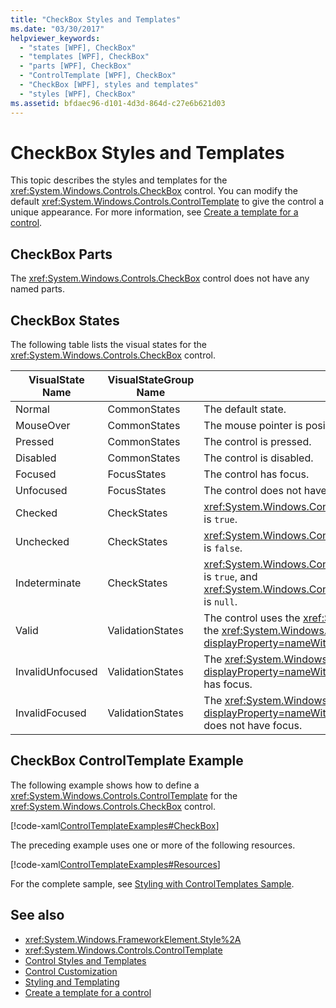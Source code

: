 ```yaml
---
title: "CheckBox Styles and Templates"
ms.date: "03/30/2017"
helpviewer_keywords: 
  - "states [WPF], CheckBox"
  - "templates [WPF], CheckBox"
  - "parts [WPF], CheckBox"
  - "ControlTemplate [WPF], CheckBox"
  - "CheckBox [WPF], styles and templates"
  - "styles [WPF], CheckBox"
ms.assetid: bfdaec96-d101-4d3d-864d-c27e6b621d03
---
```

# CheckBox Styles and Templates
This topic describes the styles and templates for the <xref:System.Windows.Controls.CheckBox> control. You can modify the default <xref:System.Windows.Controls.ControlTemplate> to give the control a unique appearance. For more information, see [Create a template for a control](how-to-create-apply-template.md).  
  
## CheckBox Parts  
 The <xref:System.Windows.Controls.CheckBox> control does not have any named parts.  
  
## CheckBox States  
 The following table lists the visual states for the <xref:System.Windows.Controls.CheckBox> control.  
  
|VisualState Name|VisualStateGroup Name|Description|  
|----------------------|---------------------------|-----------------|  
|Normal|CommonStates|The default state.|  
|MouseOver|CommonStates|The mouse pointer is positioned over the control.|  
|Pressed|CommonStates|The control is pressed.|  
|Disabled|CommonStates|The control is disabled.|  
|Focused|FocusStates|The control has focus.|  
|Unfocused|FocusStates|The control does not have focus.|  
|Checked|CheckStates|<xref:System.Windows.Controls.Primitives.ToggleButton.IsChecked%2A> is `true`.|  
|Unchecked|CheckStates|<xref:System.Windows.Controls.Primitives.ToggleButton.IsChecked%2A> is `false`.|  
|Indeterminate|CheckStates|<xref:System.Windows.Controls.Primitives.ToggleButton.IsThreeState%2A> is `true`, and <xref:System.Windows.Controls.Primitives.ToggleButton.IsChecked%2A> is `null`.|  
|Valid|ValidationStates|The control uses the <xref:System.Windows.Controls.Validation> class and the <xref:System.Windows.Controls.Validation.HasError%2A?displayProperty=nameWithType> attached property is `false`.|  
|InvalidUnfocused|ValidationStates|The <xref:System.Windows.Controls.Validation.HasError%2A?displayProperty=nameWithType> attached property is `true` has the control has focus.|  
|InvalidFocused|ValidationStates|The <xref:System.Windows.Controls.Validation.HasError%2A?displayProperty=nameWithType> attached property is `true` has the control does not have focus.|  
  
## CheckBox ControlTemplate Example  
 The following example shows how to define a <xref:System.Windows.Controls.ControlTemplate> for the <xref:System.Windows.Controls.CheckBox> control.  
  
 [!code-xaml[ControlTemplateExamples#CheckBox](~/samples/snippets/csharp/VS_Snippets_Wpf/ControlTemplateExamples/CS/resources/checkbox.xaml#checkbox)]  
  
 The preceding example uses one or more of the following resources.  
  
 [!code-xaml[ControlTemplateExamples#Resources](~/samples/snippets/csharp/VS_Snippets_Wpf/ControlTemplateExamples/CS/resources/shared.xaml#resources)]  
  
 For the complete sample, see [Styling with ControlTemplates Sample](https://github.com/Microsoft/WPF-Samples/tree/master/Styles%20&%20Templates/IntroToStylingAndTemplating).  
  
## See also

- <xref:System.Windows.FrameworkElement.Style%2A>
- <xref:System.Windows.Controls.ControlTemplate>
- [Control Styles and Templates](control-styles-and-templates.md)
- [Control Customization](control-customization.md)
- [Styling and Templating](/dotnet/desktop-wpf/fundamentals/styles-templates-overview)
- [Create a template for a control](how-to-create-apply-template.md)
